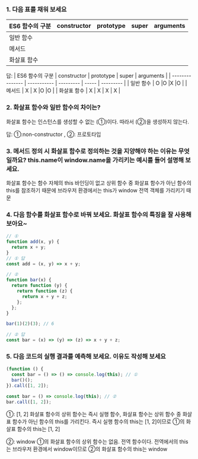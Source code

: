 ### 1. 다음 표를 채워 보세요

| ES6 함수의 구분 | constructor | prototype | super | arguments |
| --------------- | ----------- | --------- | ----- | --------- |
| 일반 함수       |             |           |       |           |
| 메서드          |             |           |       |           |
| 화살표 함수     |             |           |       |           |

답:
| ES6 함수의 구분 | constructor | prototype | super | arguments |
| --------------- | ----------- | --------- | ----- | --------- |
| 일반 함수 | O |O |X |O |
| 메서드 | X | X |O |O |
| 화살표 함수 | X | X | X | X |

### 2. 화살표 함수와 일반 함수의 차이는?

화살표 함수는 인스턴스를 생성할 수 없는 (①)이다. 따라서 (②)을 생성하지 않는다.

답: ①:non-constructor , ②: 프로토타입

### 3. 메서드 정의 시 화살표 함수로 정의하는 것을 지양해야 하는 이유는 무엇일까요? this.name이 window.name을 가리키는 예시를 들어 설명해 보세요.

화살표 함수는 함수 자체의 this 바인딩이 없고 상위 함수 중 화살표 함수가 아닌 함수의 this를 참조하기 때문에 브라우저 환경에서는 this가 window 전역 객체를 가리키기 때문

### 4. 다음 함수를 화살표 함수로 바꿔 보세요. 화살표 함수의 특징을 잘 사용해 보아요~

```js
// ①
function add(x, y) {
  return x + y;
}
// ① 답
const add = (x, y) => x + y;

// ②
function bar(x) {
  return function (y) {
    return function (z) {
      return x + y + z;
    };
  };
}

bar(1)(2)(3); // 6

// ② 답
const bar = (x) => (y) => (z) => x + y + z;
```

### 5. 다음 코드의 실행 결과를 예측해 보세요. 이유도 작성해 보세요

```js
(function () {
  const bar = () => () => console.log(this); // ①
  bar()();
}).call([1, 2]);

const bar = () => console.log(this); // ②
bar.call([1, 2]);
```

①: [1, 2]
화살표 함수의 상위 함수는 즉시 실행 함수,
화살표 함수는 상위 함수 중 화살표 함수가 아닌 함수의 this를 가리킨다.
즉시 실행 함수의 this는 [1, 2]이므로 ①의 화살표 함수의 this는 [1, 2]

②: window
①의 화살표 함수의 상위 함수는 없음. 전역 함수이다.
전역에서의 this는 브라우저 환경에서 window이므로 ②의 화살표 함수의 this는 window
